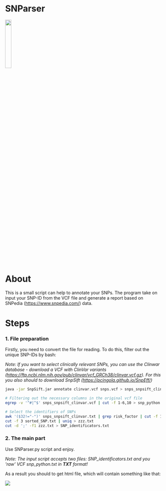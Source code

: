 # SNParser

<img src="https://s1.gifyu.com/images/tumblr_p3hky5x2Ce1tpia39o1_500.gif" width="20%">

# About

This is a small script can help to annotate your SNPs. The program take on input your SNP-ID from the VCF file and generate a report based on SNPedia (https://www.snpedia.com/) data.

# Steps

### 1. File preparation
Firstly, you need to convert the file for reading. To do this, filter out the unique SNP-IDs by bash:

*Note: If you want to select clinically relevant SNPs, you can use the Clinwar database - download a VCF with ClinVar variants (https://ftp.ncbi.nlm.nih.gov/pub/clinvar/vcf_GRCh38/clinvar.vcf.gz). For this you also should to download SnpSift (https://pcingola.github.io/SnpEff/)*

```bash
java -jar SnpSift.jar annotate clinvar.vcf snps.vcf > snps_snpsift_clinvar.vcf 
```

```bash
# Filtering out the necessary columns in the original vcf file
egrep -v '^#|^$' snps_snpsift_clinvar.vcf | cut -f 1-6,10 > snp_python.txt

# Select the identifiers of SNPs
awk '($32!="-")' snps_snpsift_clinvar.txt | grep risk_factor | cut -f 1-3,19 | sort | uniq > sorted_SNP.txt
cut -f 3 sorted_SNP.txt | uniq > zzz.txt
cut -d ';' -f1 zzz.txt > SNP_identificators.txt
```

### 2. The main part

Use SNParser.py script and enjoy. 

*Note: The input script accepts two files: SNP_identificators.txt and you 'raw' VCF snp_python.txt in __TXT__ format!*

As a result you should to get html file, which will contain something like that:

<img src="file:///F:/ANTON/222.jfif">


